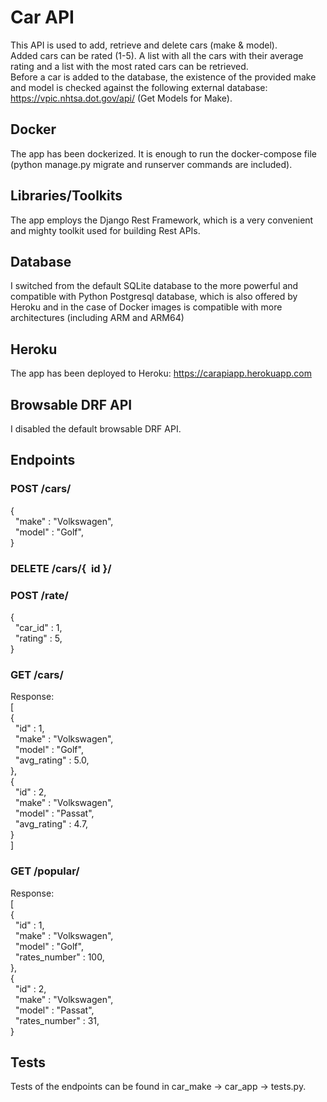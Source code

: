 # Car API

This API is used to add, retrieve and delete cars (make & model). <br />
Added cars can be rated (1-5). A list with all the cars with their average rating and a list with the most rated cars can be retrieved. <br />
Before a car is added to the database, the existence of the provided make and model is checked against the following external database: <br />
https://vpic.nhtsa.dot.gov/api/ (Get Models for Make). <br />

## Docker
The app has been dockerized. It is enough to run the docker-compose file (python manage.py migrate and runserver commands are included).

## Libraries/Toolkits
The app employs the Django Rest Framework, which is a very convenient and mighty toolkit used for building Rest APIs.

## Database 
I switched from the default SQLite database to the more powerful and compatible with Python Postgresql database, which is also offered by Heroku and 
in the case of Docker images is compatible with more architectures (including ARM and ARM64) <br />

## Heroku
The app has been deployed to Heroku: https://carapiapp.herokuapp.com <br />

## Browsable DRF API
I disabled the default browsable DRF API. <br />

## Endpoints

### POST /cars/ <br />
{ <br />
  "make" : "Volkswagen", <br />
  "model" : "Golf", <br />
} <br />

### DELETE /cars/{  id }/ <br />

### POST /rate/ <br />

{ <br />
  "car_id" : 1, <br />
  "rating" : 5, <br />
} <br />

### GET /cars/ <br />

Response: <br />
[  <br />
{ <br />
  "id" : 1, <br />
  "make" : "Volkswagen", <br />
  "model" : "Golf", <br />
  "avg_rating" : 5.0, <br />
}, <br />
{ <br />
  "id" : 2, <br />
  "make" : "Volkswagen", <br />
  "model" : "Passat", <br />
  "avg_rating" : 4.7, <br />
} <br />
] <br />

### GET /popular/ <br />
Response: <br />
[ <br />
{ <br />
  "id" : 1, <br />
  "make" : "Volkswagen", <br />
  "model" : "Golf", <br />
  "rates_number" : 100, <br />
}, <br />
{ <br />
  "id" : 2, <br />
  "make" : "Volkswagen", <br />
  "model" : "Passat", <br />
  "rates_number" : 31, <br />
} <br />


## Tests
Tests of the endpoints can be found in car_make -> car_app -> tests.py.

